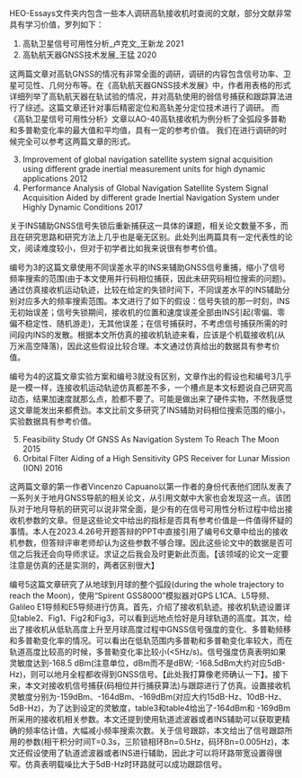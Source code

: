 HEO-Essays文件夹内包含一些本人调研高轨接收机时查阅的文献，部分文献非常具有学习价值，罗列如下：

1. 高轨卫星信号可用性分析_卢克文_王新龙 2021
2. 高轨航天器GNSS技术发展_王猛 2020

这两篇文章对高轨GNSS的情况有非常全面的调研，调研的内容包含信号功率、卫星可见性、几何分布等。在《高轨航天器GNSS技术发展》中，作者用表格的形式详细列举了高轨航天器在轨试验的情况，并对高轨使用的弱信号捕获和跟踪算法进行了综述。这篇文章还针对事后精密定位和高轨差分定位技术进行了调研。
而《高轨卫星信号可用性分析》文章以AO-40高轨接收机为例分析了全弧段多普勒和多普勒变化率的最大值和平均值，具有一定的参考价值。
我们在进行调研的时候完全可以参考这两篇文章的形式。

3. Improvement of global navigation satellite system signal acquisition using different grade inertial measurement units for high dynamic applications 2012
4. Performance Analysis of Global Navigation Satellite System Signal Acquisition Aided by different grade Inertial Navigation System under Highly Dynamic Conditions 2017

关于INS辅助GNSS信号失锁后重新捕获这一具体的课题，相关论文数量不多，而且在研究思路和研究方法上几乎也是毫无区别。此处列出两篇具有一定代表性的论文，阅读难度较小，但对于初学者比如我来说很有参考价值。

编号为3的这篇文章使用不同误差水平的INS来辅助GNSS信号重捕，缩小了信号频率搜索的范围(由于本文使用并行码相位捕获，因此未研究码相位搜索的问题)。通过仿真接收机运动轨迹，比较在给定的失锁时间下，不同误差水平的INS辅助分别对应多大的频率搜索范围。本文进行了如下的假设：信号失锁的那一时刻，INS无初始误差；信号失锁期间，接收机的位置和速度误差全部由INS引起(零偏、零偏不稳定性、随机游走)，无其他误差；在信号捕获时，不考虑信号捕获所需的时间段内INS的发散。根据本文所仿真的接收机轨迹来看，应该是个机载接收机(从万米高空降落)，因此这些假设比较合理。本文通过仿真给出的数据具有参考价值。

编号为4的这篇文章实验方案和编号3就没有区别，文章作出的假设也和编号3几乎是一模一样，连接收机运动轨迹仿真都差不多，一个槽点是本文标题说自己研究高动态，结果加速度就那么点，脸都不要了。可能是做出来了硬件实物，不然我感觉这文章能发出来都费劲。本文比前文多研究了INS辅助对码相位搜索范围的缩小，实验数据具有参考价值。

5. Feasibility Study Of GNSS As Navigation System To Reach The Moon 2015
6. Orbital Filter Aiding of a High Sensitivity GPS Receiver for Lunar Mission (ION) 2016

这两篇文章的第一作者Vincenzo Capuano以第一作者的身份代表他们团队发表了一系列关于地月GNSS导航的相关论文，从引用文献中大家也会发现这一点。该团队对于地月导航的研究可以说非常全面，是少有的在信号可用性分析过程中给出接收机参数的文章。但是这些论文中给出的指标是否具有参考价值是一件值得怀疑的事情。本人在2023.4.26号开题答辩的PPT中直接引用了编号6文章中给出的接收机参数，但答辩评审老师却认为这些参数不够合理。因此这些论文中的数据是否可信之后我还会向导师求证。求证之后我会及时更新此页面。【该领域的论文一定要注意是仿真的还是实测的，两者区别很大】

编号5这篇文章研究了从地球到月球的整个弧段(during the whole trajectory to reach the Moon)，使用“Spirent GSS8000”模拟器对GPS L1CA、L5导频、Galileo E1导频和E5导频进行仿真。首先，介绍了接收机轨迹。接收机轨迹设置详见table2、Fig1、Fig2和Fig3，可以看到远地点恰好是月球轨道的高度。其次，给出了接收机从低轨高度上升至月球高度过程中GNSS信号强度的变化、多普勒频移和多普勒变化率的情况。可以看出在低轨范围内多普勒和多普勒变化率较大，而在轨道高度比较高的时候，多普勒变化率比较小(<5Hz/s)。信号强度仿真表明如果灵敏度达到-168.5 dBm(注意单位，dBm而不是dBW; -168.5dBm大约对应5dB-Hz)，则可以地月全程都收得到GNSS信号。【此处我打算像老师确认一下】。接下来，本文对接收机信号捕获(码相位并行捕获算法)与跟踪进行了仿真。设置接收机灵敏度分别为-159dBm、-164dBm、-169dBm(对应大约15dB-Hz、10dB-Hz、5dB-Hz)，为了达到设定的灵敏度，table3和table4给出了-164dBm和 -169dBm所采用的接收机相关参数。本文还提到使用轨道滤波器或者INS辅助可以获取更精确的频率估计值，大幅减小频率搜索次数。关于信号跟踪，本文给出了信号跟踪所用的参数(相干积分时间T=0.3s，三阶锁相环Bn=0.5Hz，码环Bn=0.005Hz)，本文还假设使用了轨道滤波器或者INS进行辅助，因此才可以将环路带宽设置得很窄。仿真表明载噪比大于5dB-Hz时环路就可以成功跟踪信号。
